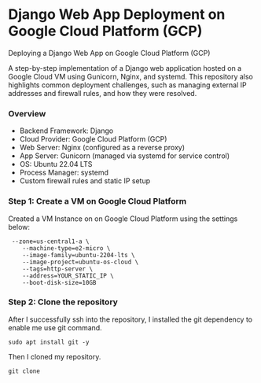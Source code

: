 # Django Web App Deployment on Google Cloud Platform (GCP)
Deploying a Django Web App on Google Cloud Platform (GCP)  

A step-by-step implementation of a Django web application hosted on a Google Cloud VM using Gunicorn, Nginx, and systemd. This repository also highlights common deployment challenges, such as managing external IP addresses and firewall rules, and how they were resolved.

 ### Overview

* Backend Framework: Django
* Cloud Provider: Google Cloud Platform (GCP)
* Web Server: Nginx (configured as a reverse proxy)
* App Server: Gunicorn (managed via systemd for service control)
* OS: Ubuntu 22.04 LTS
* Process Manager: systemd
* Custom firewall rules and static IP setup

### Step 1: Create a VM on Google Cloud Platform
Created a VM Instance on on Google Cloud Platform using the settings below:
```
 --zone=us-central1-a \
    --machine-type=e2-micro \
    --image-family=ubuntu-2204-lts \
    --image-project=ubuntu-os-cloud \
    --tags=http-server \
    --address=YOUR_STATIC_IP \
    --boot-disk-size=10GB
```
### Step 2: Clone the repository
After I successfully ssh into the repository, I installed the git dependency to enable me use git command.
```
sudo apt install git -y
```
Then I cloned my repository.
```
git clone
```
